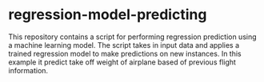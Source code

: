 # regression-model-predicting
This repository contains a script for performing regression prediction using a machine learning model. The script takes in input data and applies a trained regression model to make predictions on new instances. In this example it predict take off weight of airplane based of previous flight information.
